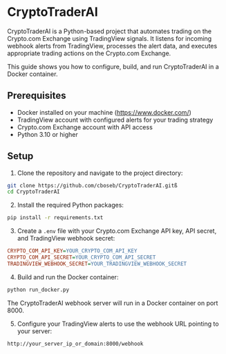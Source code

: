 # CryptoTraderAI

CryptoTraderAI is a Python-based project that automates trading on the Crypto.com Exchange using TradingView signals. It listens for incoming webhook alerts from TradingView, processes the alert data, and executes appropriate trading actions on the Crypto.com Exchange.

This guide shows you how to configure, build, and run CryptoTraderAI in a Docker container.

## Prerequisites

- Docker installed on your machine (https://www.docker.com/)
- TradingView account with configured alerts for your trading strategy
- Crypto.com Exchange account with API access
- Python 3.10 or higher

## Setup

1. Clone the repository and navigate to the project directory:

```bash
git clone https://github.com/cboseb/CryptoTraderAI.gitß
cd CryptoTraderAI
```

2. Install the required Python packages:

```bash
pip install -r requirements.txt
```

3. Create a `.env` file with your Crypto.com Exchange API key, API secret, and TradingView webhook secret:

```ini
CRYPTO_COM_API_KEY=YOUR_CRYPTO_COM_API_KEY
CRYPTO_COM_API_SECRET=YOUR_CRYPTO_COM_API_SECRET
TRADINGVIEW_WEBHOOK_SECRET=YOUR_TRADINGVIEW_WEBHOOK_SECRET
```

4. Build and run the Docker container:

```bash
python run_docker.py
```

The CryptoTraderAI webhook server will run in a Docker container on port 8000.

5. Configure your TradingView alerts to use the webhook URL pointing to your server:

```
http://your_server_ip_or_domain:8000/webhook
```
